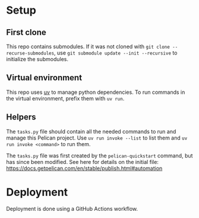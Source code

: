 # Setup

## First clone

This repo contains submodules. If it was not cloned with `git clone --recurse-submodules`,
use `git submodule update --init --recursive` to initialize the submodules.

## Virtual environment

This repo uses [uv](https://github.com/astral-sh/uv) to manage python dependencies.
To run commands in the virtual environment, prefix them with `uv run`.

## Helpers

The `tasks.py` file should contain all the needed commands to run and manage this Pelican project.
Use `uv run invoke --list` to list them and `uv run invoke <command>` to run them.

The `tasks.py` file was first created by the `pelican-quickstart` command, but has since been modified.
See here for details on the initial file: https://docs.getpelican.com/en/stable/publish.html#automation

# Deployment

Deployment is done using a GitHub Actions workflow.
